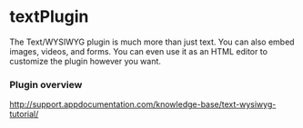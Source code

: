 # textPlugin 

The Text/WYSIWYG plugin is much more than just text. You can also embed images, videos, and forms. You can even use it as an HTML editor to customize the plugin however you want.

### Plugin overview
http://support.appdocumentation.com/knowledge-base/text-wysiwyg-tutorial/
